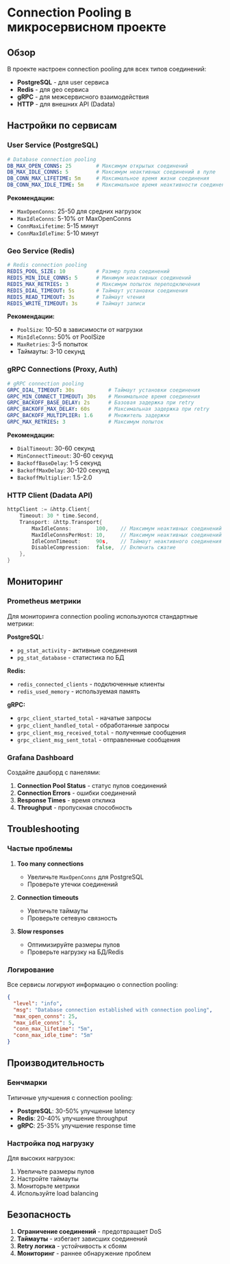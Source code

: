 # Connection Pooling в микросервисном проекте

## Обзор

В проекте настроен connection pooling для всех типов соединений:
- **PostgreSQL** - для user сервиса
- **Redis** - для geo сервиса  
- **gRPC** - для межсервисного взаимодействия
- **HTTP** - для внешних API (Dadata)

## Настройки по сервисам

### User Service (PostgreSQL)

```yaml
# Database connection pooling
DB_MAX_OPEN_CONNS: 25        # Максимум открытых соединений
DB_MAX_IDLE_CONNS: 5         # Максимум неактивных соединений в пуле
DB_CONN_MAX_LIFETIME: 5m     # Максимальное время жизни соединения
DB_CONN_MAX_IDLE_TIME: 5m    # Максимальное время неактивности соединения
```

**Рекомендации:**
- `MaxOpenConns`: 25-50 для средних нагрузок
- `MaxIdleConns`: 5-10% от MaxOpenConns
- `ConnMaxLifetime`: 5-15 минут
- `ConnMaxIdleTime`: 5-10 минут

### Geo Service (Redis)

```yaml
# Redis connection pooling
REDIS_POOL_SIZE: 10          # Размер пула соединений
REDIS_MIN_IDLE_CONNS: 5      # Минимум неактивных соединений
REDIS_MAX_RETRIES: 3         # Максимум попыток переподключения
REDIS_DIAL_TIMEOUT: 5s       # Таймаут установки соединения
REDIS_READ_TIMEOUT: 3s       # Таймаут чтения
REDIS_WRITE_TIMEOUT: 3s      # Таймаут записи
```

**Рекомендации:**
- `PoolSize`: 10-50 в зависимости от нагрузки
- `MinIdleConns`: 50% от PoolSize
- `MaxRetries`: 3-5 попыток
- Таймауты: 3-10 секунд

### gRPC Connections (Proxy, Auth)

```yaml
# gRPC connection pooling
GRPC_DIAL_TIMEOUT: 30s           # Таймаут установки соединения
GRPC_MIN_CONNECT_TIMEOUT: 30s    # Минимальное время соединения
GRPC_BACKOFF_BASE_DELAY: 2s      # Базовая задержка при retry
GRPC_BACKOFF_MAX_DELAY: 60s      # Максимальная задержка при retry
GRPC_BACKOFF_MULTIPLIER: 1.6     # Множитель задержки
GRPC_MAX_RETRIES: 3              # Максимум попыток
```

**Рекомендации:**
- `DialTimeout`: 30-60 секунд
- `MinConnectTimeout`: 30-60 секунд
- `BackoffBaseDelay`: 1-5 секунд
- `BackoffMaxDelay`: 30-120 секунд
- `BackoffMultiplier`: 1.5-2.0

### HTTP Client (Dadata API)

```go
httpClient := &http.Client{
    Timeout: 30 * time.Second,
    Transport: &http.Transport{
        MaxIdleConns:        100,    // Максимум неактивных соединений
        MaxIdleConnsPerHost: 10,     // Максимум неактивных соединений на хост
        IdleConnTimeout:     90s,    // Таймаут неактивного соединения
        DisableCompression:  false,  // Включить сжатие
    },
}
```

## Мониторинг

### Prometheus метрики

Для мониторинга connection pooling используются стандартные метрики:

**PostgreSQL:**
- `pg_stat_activity` - активные соединения
- `pg_stat_database` - статистика по БД

**Redis:**
- `redis_connected_clients` - подключенные клиенты
- `redis_used_memory` - используемая память

**gRPC:**
- `grpc_client_started_total` - начатые запросы
- `grpc_client_handled_total` - обработанные запросы
- `grpc_client_msg_received_total` - полученные сообщения
- `grpc_client_msg_sent_total` - отправленные сообщения

### Grafana Dashboard

Создайте дашборд с панелями:
1. **Connection Pool Status** - статус пулов соединений
2. **Connection Errors** - ошибки соединений
3. **Response Times** - время отклика
4. **Throughput** - пропускная способность

## Troubleshooting

### Частые проблемы

1. **Too many connections**
   - Увеличьте `MaxOpenConns` для PostgreSQL
   - Проверьте утечки соединений

2. **Connection timeouts**
   - Увеличьте таймауты
   - Проверьте сетевую связность

3. **Slow responses**
   - Оптимизируйте размеры пулов
   - Проверьте нагрузку на БД/Redis

### Логирование

Все сервисы логируют информацию о connection pooling:

```json
{
  "level": "info",
  "msg": "Database connection established with connection pooling",
  "max_open_conns": 25,
  "max_idle_conns": 5,
  "conn_max_lifetime": "5m",
  "conn_max_idle_time": "5m"
}
```

## Производительность

### Бенчмарки

Типичные улучшения с connection pooling:
- **PostgreSQL**: 30-50% улучшение latency
- **Redis**: 20-40% улучшение throughput
- **gRPC**: 25-35% улучшение response time

### Настройка под нагрузку

Для высоких нагрузок:
1. Увеличьте размеры пулов
2. Настройте таймауты
3. Мониторьте метрики
4. Используйте load balancing

## Безопасность

1. **Ограничение соединений** - предотвращает DoS
2. **Таймауты** - избегает зависших соединений
3. **Retry логика** - устойчивость к сбоям
4. **Мониторинг** - раннее обнаружение проблем 
